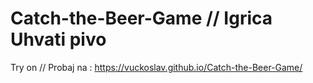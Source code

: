 # Catch-the-Beer-Game  //  Igrica Uhvati pivo



Try on  // Probaj na :  https://vuckoslav.github.io/Catch-the-Beer-Game/
